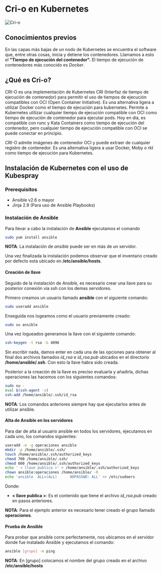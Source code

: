 # Cri-o en Kubernetes
![Cri-o](https://kubic.opensuse.org/assets/images/criologo.svg)
## Conocimientos previos

En las capas más bajas de un nodo de Kubernetes se encuentra el software que, entre otras cosas, inicia y detiene los contenedores. Llamamos a esto el **"Tiempo de ejecución del contenedor".** El tiempo de ejecución de contenedores más conocido es *Docker*.

## ¿Qué es Cri-o?

CRI-O es una implementación de Kubernetes CRI (Interfaz de tiempo de ejecución de contenedor) para permitir el uso de tiempos de ejecución compatibles con OCI (Open Container Initiative). Es una alternativa ligera a utilizar Docker como el tiempo de ejecución para kubernetes. Permite a Kubernetes utilizar cualquier tiempo de ejecución compatible con OCI como tiempo de ejecución de contenedor para ejecutar pods. Hoy en día, es compatible con runc y Kata Containers como tiempo de ejecución del contenedor, pero cualquier tiempo de ejecución compatible con OCI se puede conectar en principio.

CRI-O admite imágenes de contenedor OCI y puede extraer de cualquier registro de contenedor. Es una alternativa ligera a usar Docker, Moby o rkt como tiempo de ejecución para Kubernetes.

## Instalación de Kubernetes con el uso de Kubespray

### Prerequisitos

* Ansible v2.6 o mayor
* Jinja 2.9 (Para uso de Ansible Playbooks)

### Instalación de Ansible

Para llevar a cabo la instalación de **Ansible** ejecutamos el comando
```bash
sudo yum install ansible
```
**NOTA**: La instalación de *ansible* puede ser en más de un servidor.

Una vez finalizada la instalación podemos observar que el inventario creado por defecto esta ubicado en **/etc/ansible/hosts**.

#### Creación de llave
Seguido de la instalación de Ansible, es necesario crear una llave para su posterior conexión vía ssh con los demas servidores.

Primero creamos un usuario llamado **ansible** con el siguiente comando:
```bash
sudo useradd ansible
```
Enseguida nos logeamos como el usuario previamente creado:
```bash
sudo su ansible
```
Una vez logueados generamos la llave con el siguiente comando:
```bash
ssh-keygen -t rsa -b 4096
```
Sin escribir nada, damos enter en cada una de las opciones para obtener al final dos archivos llamados *id_rsa* e *id_rsa.pub* ubicados en el directorio **/home/ansible/.ssh**.
Con esto la llave habra sido creada.

Posterior a la creación de la llave es preciso evaluarla y añadirla, dichas operaciones las hacemos con los siguientes comandos:
```bash
sudo su -
eval $(ssh-agent -s)
ssh-add /home/ansible/.ssh/id_rsa
```
**NOTA**: Los comandos anteriores siempre hay que ejecutarlos antes de utilizar ansible.

#### Alta de Ansible en los servidores
Para dar de alta al usuario ansible en todos los servidores, ejecutamos en cada uno, los comandos siguientes:
```bash
useradd -m -g operaciones ansible 
mkdir -p /home/ansible/.ssh/ 
touch /home/ansible/.ssh/authorized_keys
chmod 700 /home/ansible/.ssh/
chmod 600 /home/ansible/.ssh/authorized_keys 
echo ' < llave publica >' > /home/ansible/.ssh/authorized_keys
chown ansible:operaciones /home/ansible/ -R 
echo 'ansible  ALL=(ALL)      NOPASSWD: ALL' >> /etc/sudoers
```
Donde:
* **< llave publica >**: Es el contenido que tiene el archivo *id_rsa.pub* creado en pasos anteriores.

**NOTA**: Para el ejemplo anterior es necesario tener creado el grupo llamado **operaciones**.

#### Prueba de Ansible
Para probar que ansible corre perfectamente, nos ubicamos en el servidor donde fue instalado Ansible y ejecutamos el comando:
```bash
ansible [grupo] -m ping
```
**NOTA**: En [grupo] colocamos el nombre del grupo creado en el archivo **/etc/ansible/hosts**